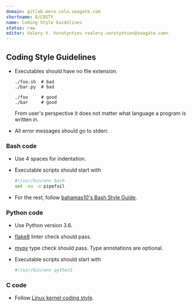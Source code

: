 ```yaml
---
domain: gitlab.mero.colo.seagate.com
shortname: 8/COSTY
name: Coding Style Guidelines
status: raw
editor: Valery V. Vorotyntsev <valery.vorotyntsev@seagate.com>
---
```


## Coding Style Guidelines

* Executables should have no file extension.
  ```
  ./foo.sh  # bad
  ./bar.py  # bad

  ./foo     # good
  ./bar     # good
  ```
  From user's perspective it does not matter what language a program
  is written in.

* All error messages should go to stderr.

### Bash code

* Use 4 spaces for indentation.

* Executable scripts should start with
  ```bash
  #!/usr/bin/env bash
  set -eu -o pipefail
  ```

* For the rest, follow
  [bahamas10's Bash Style Guide](https://github.com/bahamas10/bash-style-guide).

### Python code

* Use Python version 3.6.

* [flake8](https://pypi.org/project/flake8/) linter check should pass.

* [mypy](https://mypy.readthedocs.io/en/stable/) type check should pass.
  Type annotations are optional.

* Executable scripts should start with
  ```python
  #!/usr/bin/env python3
  ```

### C code

* Follow [Linux kernel coding style](https://www.kernel.org/doc/html/latest/process/coding-style.html).
